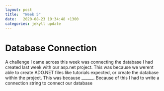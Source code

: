 ```yaml
---
layout: post
title:  "Week 5"
date:   2020-08-23 19:34:48 +1300
categories: jekyll update
---
```


# Database Connection

A challenge I came across this week was connecting the database I had created last week with our asp.net project. This was because we werent able to create ADO.NET files like tutorials expected, or create the database within the project. This was because ______. Because of this I had to write a connection string to connect our database